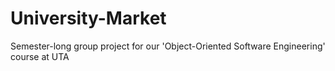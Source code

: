# University-Market
Semester-long group project for our 'Object-Oriented Software Engineering' course at UTA
